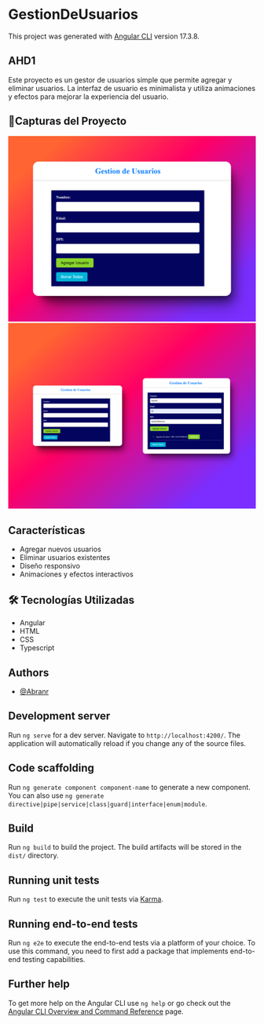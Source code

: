 # GestionDeUsuarios
This project was generated with [Angular CLI](https://github.com/angular/angular-cli) version 17.3.8.
## AHD1
Este proyecto es un gestor de usuarios simple que permite agregar y eliminar usuarios. La interfaz de usuario es minimalista y utiliza animaciones y efectos para mejorar la experiencia del usuario.
## 📸Capturas del Proyecto
 ![alt text](image-3.png)
![alt text](988shots_so.png)

## Características
- Agregar nuevos usuarios
- Eliminar usuarios existentes
- Diseño responsivo
- Animaciones y efectos interactivos
## 🛠 Tecnologías Utilizadas
- Angular
- HTML
- CSS
- Typescript
## Authors
- [@Abranr](https://github.com/Abranr)

## Development server

Run `ng serve` for a dev server. Navigate to `http://localhost:4200/`. The application will automatically reload if you change any of the source files.

## Code scaffolding

Run `ng generate component component-name` to generate a new component. You can also use `ng generate directive|pipe|service|class|guard|interface|enum|module`.

## Build

Run `ng build` to build the project. The build artifacts will be stored in the `dist/` directory.

## Running unit tests

Run `ng test` to execute the unit tests via [Karma](https://karma-runner.github.io).

## Running end-to-end tests

Run `ng e2e` to execute the end-to-end tests via a platform of your choice. To use this command, you need to first add a package that implements end-to-end testing capabilities.

## Further help

To get more help on the Angular CLI use `ng help` or go check out the [Angular CLI Overview and Command Reference](https://angular.io/cli) page.
